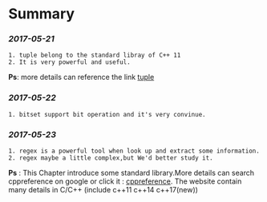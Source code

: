 Summary
==========

### *2017-05-21*
	1. tuple belong to the standard libray of C++ 11
	2. It is very powerful and useful.

__Ps__: more details can reference the link [tuple](http://en.cppreference.com/mwiki/index.php?title=Special%3ASearch&search=tuple)

### *2017-05-22*
	1. bitset support bit operation and it's very convinue.

### *2017-05-23*
	1. regex is a powerful tool when look up and extract some information.
	2. regex maybe a little complex,but We'd better study it.



__Ps__ : This Chapter introduce  some standard library.More details can search cppreference on google or click it : [cppreference](http://en.cppreference.com/w/). The website contain many details in C/C++ (include c++11 c++14 c++17(new))

